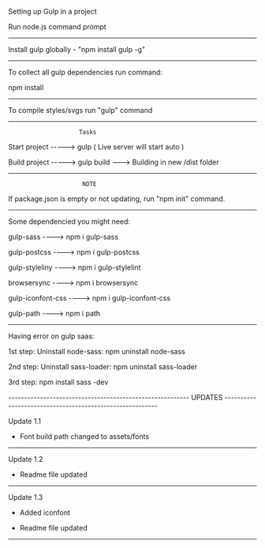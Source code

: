 Setting up Gulp in a project

Run node.js command prompt

---------------------------------------------------------

Install gulp globally - "npm install gulp -g"

---------------------------------------------------------

To collect all gulp dependencies run command:

npm install

---------------------------------------------------------

To compile styles/svgs run "gulp" command

--------------------------------------------------------
                        Tasks

Start project -----> gulp ( Live server will start auto )

Build project -----> gulp build ---> Building in new /dist folder

---------------------------------------------------------

                         NOTE

If package.json is empty or not updating, run "npm init" command.

---------------------------------------------------------

Some dependencied you might need:

gulp-sass ---->  npm i gulp-sass

gulp-postcss ----> npm i gulp-postcss

gulp-styleliny ----> npm i gulp-stylelint

browsersync ----> npm i browsersync

gulp-iconfont-css ----> npm i gulp-iconfont-css

gulp-path ----> npm i path

--------------------------------------------------------

Having error on gulp saas:

1st step:
Uninstall node-sass: 
npm uninstall node-sass

2nd step:
Uninstall sass-loader:
npm uninstall sass-loader

3rd step:
npm install sass -dev

--------------------------------------------------------- UPDATES ---------------------------------------------------------

Update 1.1

- Font build path changed to assets/fonts 

--------------------

Update 1.2 

- Readme file updated

--------------------

Update 1.3

- Added iconfont

- Readme file updated

--------------------